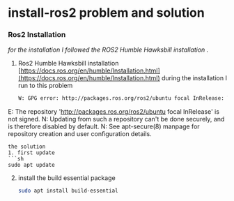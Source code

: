 # install-ros2 problem and solution

### Ros2 Installation

_for the installation I followed the ROS2 Humble Hawksbill installation ._

1. Ros2 Humble Hawksbill installation [https://docs.ros.org/en/humble/Installation.html](https://docs.ros.org/en/humble/Installation.html)
 during the installation I run to this problem
   ```sh
   W: GPG error: http://packages.ros.org/ros2/ubuntu focal InRelease: The following signatures couldn't be verified because the public key is not available: NO_PUBKEY F42ED6FBAB17C654
E: The repository 'http://packages.ros.org/ros2/ubuntu focal InRelease' is not signed.
N: Updating from such a repository can't be done securely, and is therefore disabled by default.
N: See apt-secure(8) manpage for repository creation and user configuration details.

   ```
 the solution 
1. first update
   ```sh
   sudo apt update
   ```
2. install the build essential package
   ```sh
   sudo apt install build-essential
   ```
